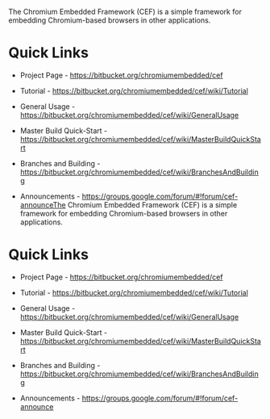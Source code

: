 The Chromium Embedded Framework (CEF) is a simple framework for embedding Chromium-based browsers in other applications.



# Quick Links



* Project Page - https://bitbucket.org/chromiumembedded/cef

* Tutorial - https://bitbucket.org/chromiumembedded/cef/wiki/Tutorial

* General Usage - https://bitbucket.org/chromiumembedded/cef/wiki/GeneralUsage

* Master Build Quick-Start - https://bitbucket.org/chromiumembedded/cef/wiki/MasterBuildQuickStart

* Branches and Building - https://bitbucket.org/chromiumembedded/cef/wiki/BranchesAndBuilding

* Announcements - https://groups.google.com/forum/#!forum/cef-announceThe Chromium Embedded Framework (CEF) is a simple framework for embedding Chromium-based browsers in other applications.



# Quick Links



* Project Page - https://bitbucket.org/chromiumembedded/cef

* Tutorial - https://bitbucket.org/chromiumembedded/cef/wiki/Tutorial

* General Usage - https://bitbucket.org/chromiumembedded/cef/wiki/GeneralUsage

* Master Build Quick-Start - https://bitbucket.org/chromiumembedded/cef/wiki/MasterBuildQuickStart

* Branches and Building - https://bitbucket.org/chromiumembedded/cef/wiki/BranchesAndBuilding

* Announcements - https://groups.google.com/forum/#!forum/cef-announce
